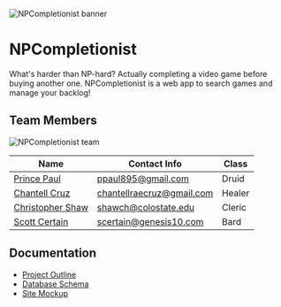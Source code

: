 <img src="https://lh3.googleusercontent.com/pw/AL9nZEUID41m3X4Le9RqBqhjJLGvQwNhU263-P8tmlpTZBxKuYaQw1eKuLG2JGtVLve6xZdzJu_DhUIYPhjayAhJXF5oHrvnT0BcJj3NJM97cPsyukCbFUb-_qPryFwS7wAOfwfcGUZeee09klu1K3UxJgE=w1391-h435-no" alt="NPCompletionist banner"></img>

# NPCompletionist
What's harder than NP-hard? Actually completing a video game before buying another one. NPCompletionist is a web app to search games and manage your backlog!

## Team Members
<img src="https://lh3.googleusercontent.com/pw/AL9nZEXsUkhexTujSaj_QCy8XSzFkuTzoFCqCcr9pYMdhmo6bB7iW_0Ic-iya4Zo1hJxTC0P2JerzcgNEutOUtGk-35FYFBGwBo9AmFjXlnQ_LYrhoDUvqCWNBkYa9iRw7bM0ckT5UqzgUsDfKe-6kceQTI=w1080-h900-no?" alt="NPCompletionist team"></img>

| Name | Contact Info | Class |
| --- | --- | --- |
| [Prince Paul](https://github.com/ppaul895) | ppaul895@gmail.com | Druid |
| [Chantell Cruz](https://github.com/chantellcruz) | chantellraecruz@gmail.com | Healer |
| [Christopher Shaw](https://github.com/shawch7) | shawch@colostate.edu | Cleric |
| [Scott Certain](https://github.com/scertain) | scertain@genesis10.com | Bard |

## Documentation
* [Project Outline](https://docs.google.com/document/d/1VACecq0t_duH70fHId2aXnnU1Xbd_2f6cFJAm-SfM1A/edit?usp=sharing)
* [Database Schema](https://i.imgur.com/BtDUE2a.png)
* [Site Mockup](https://i.imgur.com/gYRA0XE.png)
